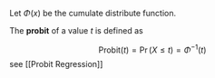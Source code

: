 Let $\Phi(x)$ be the cumulate distribute function.

The **probit** of a value $t$ is defined as

$$
\textrm{Probit}(t) = \Pr(X \le t) = \Phi^{-1}(t)
$$
see [[Probit Regression]]